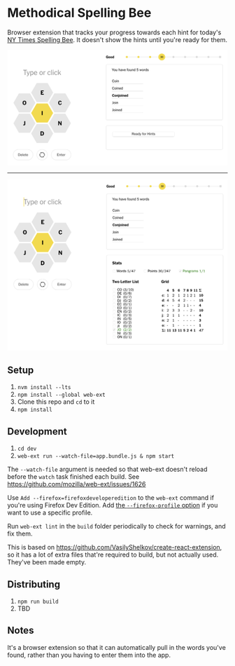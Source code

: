 # Methodical Spelling Bee

Browser extension that tracks your progress towards each hint for today's [NY Times Spelling Bee](https://www.nytimes.com/puzzles/spelling-bee). It doesn't show the hints until you're ready for them.

![Ícreenshot when first loads. A "ready for hints" button is displayed](.github/screenshot-not-ready.png)

<hr>

![Ícreenshot after clicking the "ready" button. Then hints are displayed with a checkbox and count for each](.github/screenshot-ready.png)

## Setup

1. `nvm install --lts`
1. `npm install --global web-ext`
1. Clone this repo and `cd` to it
1. `npm install`


## Development

1. `cd dev`
1. `web-ext run --watch-file=app.bundle.js & npm start`

The `--watch-file` argument is needed so that web-ext doesn't reload before the `watch` task finished each build. See https://github.com/mozilla/web-ext/issues/1626

Use `Add --firefox=firefoxdeveloperedition` to the `web-ext` command if you're using Firefox Dev Edition.
Add [the `--firefox-profile` option](https://extensionworkshop.com/documentation/develop/getting-started-with-web-ext/) if you want to use a specific profile.

Run `web-ext lint` in the `build` folder periodically to check for warnings, and fix them.

This is based on https://github.com/VasilyShelkov/create-react-extension, so it has a lot of extra files that're required to build, but not actually used. They've been made empty.


## Distributing

1. `npm run build`
1. TBD


## Notes

It's a browser extension so that it can automatically pull in the words you've found, rather than you having to enter them into the app.
